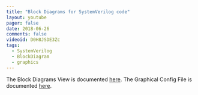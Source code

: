 ```yaml
---
title: "Block Diagrams for SystemVerilog code"
layout: youtube
pager: false
date: 2018-06-26
comments: false
videoid: D0H8JSDE3Zc
tags:
  - SystemVerilog
  - BlockDiagram
  - graphics
---
```


The Block Diagrams View is documented [here](/manual/eclipse/views#block-diagram-view).
The Graphical Config File is documented [here](/tech/using-graphics-configuration).
